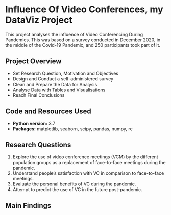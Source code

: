 # Influence Of Video Conferences, my DataViz Project
This project analyses the influence of Video Conferencing During Pandemics. This was based on a survey conducted in December 2020, in the middle of the Covid-19 Pandemic, and 250 participants took part of it.

## Project Overview
* Set Research Question, Motivation and Objectives
* Design and Conduct a self-administered survey
* Clean and Prepare the Data for Analysis
* Analyse Data with Tables and Visualisations
* Reach Final Conclusions

## Code and Resources Used
* **Python version:** 3.7
* **Packages:** matplotlib, seaborn, scipy, pandas, numpy, re

## Research Questions
1. Explore the use of video conference meetings (VCM) by the different population groups as a replacement of face-to-face meetings
during the pandemic.
2. Understand people’s satisfaction with VC in comparison to face-to-face meetings.
3. Evaluate the personal benefits of VC during the pandemic.
4. Attempt to predict the use of VC in the future post-pandemic.

## Main Findings
